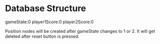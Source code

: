 # Database Structure

gameState:0
player1Score:0
player2Score:0

Position nodes will be created after gameState changes to 1 or 2.
It will get deleted after reset button is pressed.
